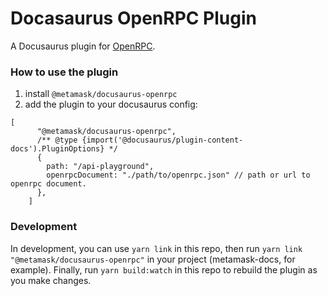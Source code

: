 # Docasaurus OpenRPC Plugin

A Docusaurus plugin for [OpenRPC](https://open-rpc.org).


### How to use the plugin

1. install `@metamask/docusaurus-openrpc`
2. add the plugin to your docusaurus config:
```
[
      "@metamask/docusaurus-openrpc",
      /** @type {import('@docusaurus/plugin-content-docs').PluginOptions} */
      {
        path: "/api-playground",
        openrpcDocument: "./path/to/openrpc.json" // path or url to openrpc document.
      },
    ]
```

### Development

In development, you can use `yarn link` in this repo, then run `yarn link "@metamask/docusaurus-openrpc"` in your project (metamask-docs, for example). Finally, run `yarn build:watch` in this repo to rebuild the plugin as you make changes.
